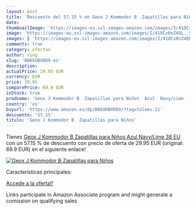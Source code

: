 ```yaml
---
layout: post
title: 'Descuento del 57.15 % en Geox J Kommodor B  Zapatillas para Niños'
date: 
thumbnailImage: 'https://images-eu.ssl-images-amazon.com/images/I/418Cx0nZ4QL._SL200_.jpg'
image: 'https://images-eu.ssl-images-amazon.com/images/I/418Cx0nZ4QL._SL200_.jpg'
images: [ 'https://images-eu.ssl-images-amazon.com/images/I/418Cx0nZ4QL._SL200_.jpg' ]
comments: true
category: ofertas
author: ring
slug: 'B06XHBXRD9-es'
description:
actualPrice: 29.95 EUR
currency: EUR
price: 29.95
comparePrice: 69.9 EUR
inStock: true
prodname: 'Geox J Kommodor B  Zapatillas para Niños  Azul  Navy/Lime   38 EU'
country: 'es'
buyurl: 'https://www.amazon.es/dp/B06XHBXRD9/?tag=tolees-21'
descuento: '57.15'
titulo: 'Geox J Kommodor B  Zapatillas para Niños'
---
```


Tienes [Geox J Kommodor B  Zapatillas para Niños  Azul  Navy/Lime   38 EU](https://www.amazon.es/dp/B06XHBXRD9/?tag=tolees-21) con un 57.15 % de descuento con precio de oferta de 29.95 EUR (original: 69.9 EUR) en el siguiente enlace!

[![Geox J Kommodor B  Zapatillas para Niños](https://images-eu.ssl-images-amazon.com/images/I/418Cx0nZ4QL._SL200_.jpg)](https://www.amazon.es/dp/B06XHBXRD9/?tag=tolees-21)

Características principales:


[Accede a la oferta!!](https://www.amazon.es/dp/B06XHBXRD9/?tag=tolees-21)

Links participate in Amazon Associate program and might generate a comission on qualifying sales


